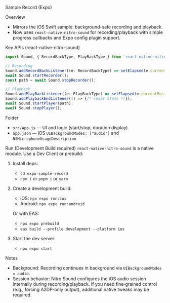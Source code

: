 Sample Record (Expo)

Overview
- Mirrors the iOS Swift sample: background-safe recording and playback.
- Now uses `react-native-nitro-sound` for recording/playback with simple progress callbacks and Expo config plugin support.

Key APIs (react-native-nitro-sound)
```ts
import Sound, { RecordBackType, PlayBackType } from 'react-native-nitro-sound';

// Recording
Sound.addRecordBackListener((e: RecordBackType) => setElapsed(e.currentPosition));
await Sound.startRecorder();
const path = await Sound.stopRecorder();

// Playback
Sound.addPlayBackListener((e: PlayBackType) => setElapsed(e.currentPosition));
Sound.addPlaybackEndListener(() => {/* reset state */});
await Sound.startPlayer(path);
await Sound.stopPlayer();
```

Folder
- `src/App.js` — UI and logic (start/stop, duration display)
- `app.json` — iOS `UIBackgroundModes: ["audio"]` and `NSMicrophoneUsageDescription`

Run (Development Build required)
`react-native-nitro-sound` is a native module. Use a Dev Client or prebuild:

1) Install deps:
   - `cd expo-sample-record`
   - `npm i` or `pnpm i` or `yarn`

2) Create a development build:
   - iOS: `npx expo run:ios`
   - Android: `npx expo run:android`

   Or with EAS:
   - `npx expo prebuild`
   - `eas build --profile development --platform ios`

3) Start the dev server:
   - `npx expo start`

Notes
- Background: Recording continues in background via `UIBackgroundModes = audio`.
- Session behavior: Nitro Sound configures the iOS audio session internally during recording/playback. If you need fine‑grained control (e.g., forcing A2DP-only output), additional native tweaks may be required.
